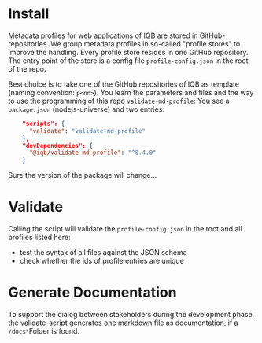 # Install

Metadata profiles for web applications of [IQB](https://www.iqb.hu-berlin.de) are stored in GitHub-repositories. We group metadata profiles in so-called "profile stores" to improve the handling. Every profile store resides in one GitHub repository. The entry point of the store is a config file `profile-config.json` in the root of the repo.

Best choice is to take one of the GitHub repositories of IQB as template (naming convention: `p<nn>`). You learn the parameters and files and the way to use the programming of this repo `validate-md-profile`: You see a `package.json` (nodejs-universe) and two entries:
```json
    "scripts": {
      "validate": "validate-md-profile"
    },
    "devDependencies": {
      "@iqb/validate-md-profile": "^0.4.0"
    }
```
Sure the version of the package will change...

# Validate

Calling the script will validate the `profile-config.json` in the root and all profiles listed here:
* test the syntax of all files against the JSON schema
* check whether the ids of profile entries are unique

# Generate Documentation

To support the dialog between stakeholders during the development phase, the validate-script generates one markdown file as documentation, if a `/docs`-Folder is found. 
